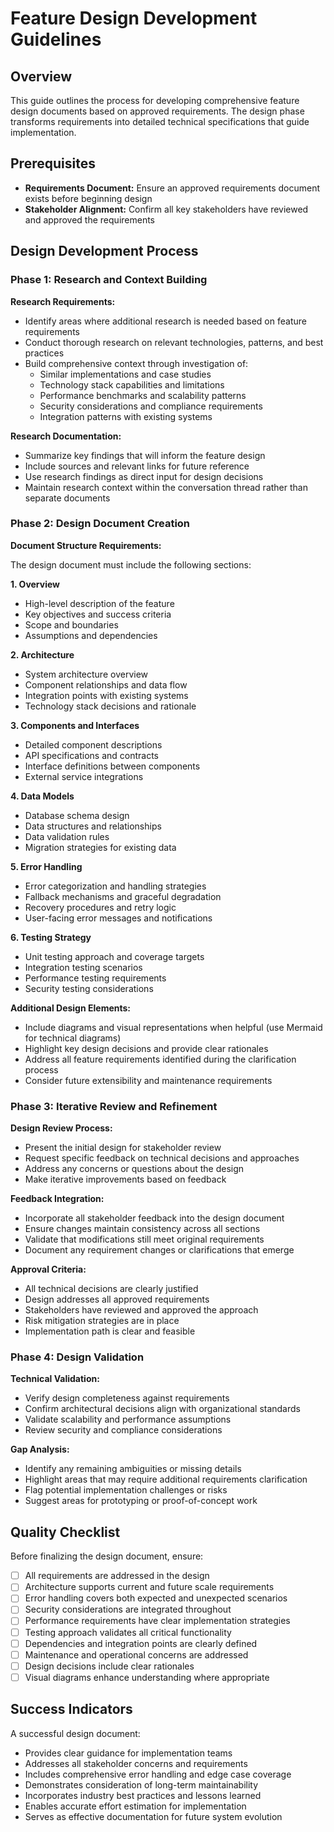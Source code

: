 # Feature Design Development Guidelines

## Overview

This guide outlines the process for developing comprehensive feature design documents based on approved requirements. The design phase transforms requirements into detailed technical specifications that guide implementation.

## Prerequisites

- **Requirements Document:** Ensure an approved requirements document exists before beginning design
- **Stakeholder Alignment:** Confirm all key stakeholders have reviewed and approved the requirements

## Design Development Process

### Phase 1: Research and Context Building

**Research Requirements:**
- Identify areas where additional research is needed based on feature requirements
- Conduct thorough research on relevant technologies, patterns, and best practices
- Build comprehensive context through investigation of:
  - Similar implementations and case studies
  - Technology stack capabilities and limitations
  - Performance benchmarks and scalability patterns
  - Security considerations and compliance requirements
  - Integration patterns with existing systems

**Research Documentation:**
- Summarize key findings that will inform the feature design
- Include sources and relevant links for future reference
- Use research findings as direct input for design decisions
- Maintain research context within the conversation thread rather than separate documents

### Phase 2: Design Document Creation

**Document Structure Requirements:**

The design document must include the following sections:

**1. Overview**
- High-level description of the feature
- Key objectives and success criteria
- Scope and boundaries
- Assumptions and dependencies

**2. Architecture**
- System architecture overview
- Component relationships and data flow
- Integration points with existing systems
- Technology stack decisions and rationale

**3. Components and Interfaces**
- Detailed component descriptions
- API specifications and contracts
- Interface definitions between components
- External service integrations

**4. Data Models**
- Database schema design
- Data structures and relationships
- Data validation rules
- Migration strategies for existing data

**5. Error Handling**
- Error categorization and handling strategies
- Fallback mechanisms and graceful degradation
- Recovery procedures and retry logic
- User-facing error messages and notifications

**6. Testing Strategy**
- Unit testing approach and coverage targets
- Integration testing scenarios
- Performance testing requirements
- Security testing considerations

**Additional Design Elements:**
- Include diagrams and visual representations when helpful (use Mermaid for technical diagrams)
- Highlight key design decisions and provide clear rationales
- Address all feature requirements identified during the clarification process
- Consider future extensibility and maintenance requirements

### Phase 3: Iterative Review and Refinement

**Design Review Process:**
- Present the initial design for stakeholder review
- Request specific feedback on technical decisions and approaches
- Address any concerns or questions about the design
- Make iterative improvements based on feedback

**Feedback Integration:**
- Incorporate all stakeholder feedback into the design document
- Ensure changes maintain consistency across all sections
- Validate that modifications still meet original requirements
- Document any requirement changes or clarifications that emerge

**Approval Criteria:**
- All technical decisions are clearly justified
- Design addresses all approved requirements
- Stakeholders have reviewed and approved the approach
- Risk mitigation strategies are in place
- Implementation path is clear and feasible

### Phase 4: Design Validation

**Technical Validation:**
- Verify design completeness against requirements
- Confirm architectural decisions align with organizational standards
- Validate scalability and performance assumptions
- Review security and compliance considerations

**Gap Analysis:**
- Identify any remaining ambiguities or missing details
- Highlight areas that may require additional requirements clarification
- Flag potential implementation challenges or risks
- Suggest areas for prototyping or proof-of-concept work

## Quality Checklist

Before finalizing the design document, ensure:

- [ ] All requirements are addressed in the design
- [ ] Architecture supports current and future scale requirements
- [ ] Error handling covers both expected and unexpected scenarios
- [ ] Security considerations are integrated throughout
- [ ] Performance requirements have clear implementation strategies
- [ ] Testing approach validates all critical functionality
- [ ] Dependencies and integration points are clearly defined
- [ ] Maintenance and operational concerns are addressed
- [ ] Design decisions include clear rationales
- [ ] Visual diagrams enhance understanding where appropriate

## Success Indicators

A successful design document:
- Provides clear guidance for implementation teams
- Addresses all stakeholder concerns and requirements
- Includes comprehensive error handling and edge case coverage
- Demonstrates consideration of long-term maintainability
- Incorporates industry best practices and lessons learned
- Enables accurate effort estimation for implementation
- Serves as effective documentation for future system evolution

